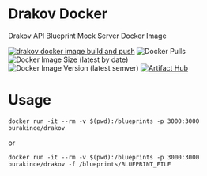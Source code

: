 # Drakov Docker

Drakov API Blueprint Mock Server Docker Image

[![drakov docker image build and push](https://github.com/burakince/drakov/actions/workflows/docker-publish.yml/badge.svg)](https://github.com/burakince/drakov/actions/workflows/docker-publish.yml)
![Docker Pulls](https://img.shields.io/docker/pulls/burakince/drakov)
![Docker Image Size (latest by date)](https://img.shields.io/docker/image-size/burakince/drakov?sort=date)
![Docker Image Version (latest semver)](https://img.shields.io/docker/v/burakince/drakov?sort=semver)
[![Artifact Hub](https://img.shields.io/endpoint?url=https://artifacthub.io/badge/repository/drakov)](https://artifacthub.io/packages/search?repo=drakov)

# Usage

```
docker run -it --rm -v $(pwd):/blueprints -p 3000:3000 burakince/drakov
```

or

```
docker run -it --rm -v $(pwd):/blueprints -p 3000:3000 burakince/drakov -f /blueprints/BLUEPRINT_FILE
```
